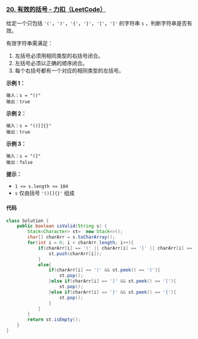 ### [20. 有效的括号 - 力扣（LeetCode）](https://leetcode.cn/problems/valid-parentheses/description/)

给定一个只包括 `'('`，`')'`，`'{'`，`'}'`，`'['`，`']'` 的字符串 `s` ，判断字符串是否有效。

有效字符串需满足：

1. 左括号必须用相同类型的右括号闭合。
2. 左括号必须以正确的顺序闭合。
3. 每个右括号都有一个对应的相同类型的左括号。

 

**示例 1：**

```
输入：s = "()"
输出：true
```

**示例 2：**

```
输入：s = "()[]{}"
输出：true
```

**示例 3：**

```
输入：s = "(]"
输出：false
```

 

**提示：**

- `1 <= s.length <= 104`
- `s` 仅由括号 `'()[]{}'` 组成





#### 代码

```java
class Solution {
    public boolean isValid(String s) {
        Stack<Character> st=  new Stack<>();
        char[] charArr = s.toCharArray();
        for(int i = 0; i < charArr.length; i++){
            if(charArr[i] == '(' || charArr[i] == '[' || charArr[i] == '{'){
                st.push(charArr[i]);
            }
            else{
                if(charArr[i] == ')' && st.peek() == '('){
                    st.pop();
                }else if(charArr[i] == ']' && st.peek() == '['){
                    st.pop();
                }else if(charArr[i] == '}' && st.peek() == '{'){
                    st.pop();
                }
            }
        }
        return st.isEmpty();
    }
}
```

